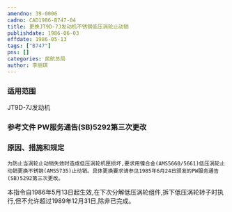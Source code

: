 ```yaml
---
amendno: 39-0006  
cadno: CAD1986-B747-04  
title: 更换JT9D-7J发动机不锈钢低压涡轮止动销  
publishdate: 1986-06-03  
effdate: 1986-05-13  
tags: ["B747"]  
pns: []  
categories: 民航总局  
author: 李丽琪  
---
```

  
### 适用范围  
JT9D-7J发动机  
  
<!--more-->  
### 参考文件    PW服务通告(SB)5292第三次更改  
  
### 原因、措施和规定  
    为防止当涡轮止动销失效时造成低压涡轮机匣损坏,要求用镍合金(AMS5660/5661)低压涡轮止动销更换不锈钢(AMS5735)止动销。具体更换要求请参见1985年6月24日颁发的PW服务通告(SB)5292第三次更改。  
本指令自1986年5月13日起生效,在下次分解低压涡轮组件,拆下低压涡轮转子时执行,但不允许超过1989年12月31日,除非已完成。  
